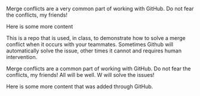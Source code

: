 
Merge conflicts are a very common part of working with GitHub. Do not fear the conflicts, my friends!

Here is some more content

This is a repo that is used, in class, to demonstrate how to solve a merge conflict when it occurs with your teammates. Sometimes Github will automatically solve the issue, other times it cannot and requires human intervention.

Merge conflicts are a common part of working with GitHub. Do not fear the conflicts, my friends! All will be well. W will solve the issues!


Here is some more content that was added through GitHub.



